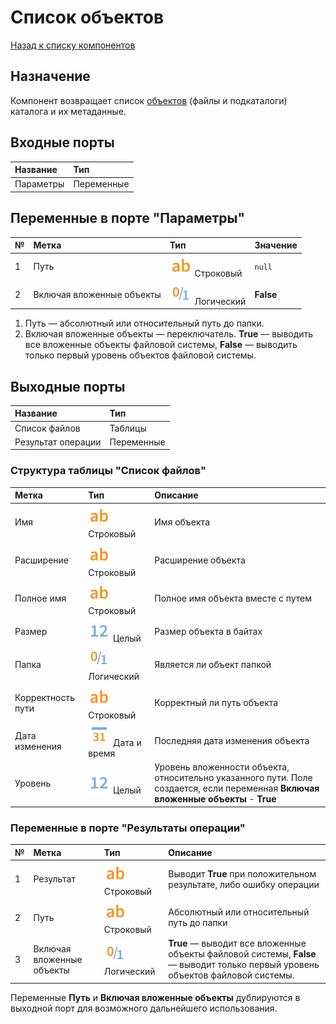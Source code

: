 # Список объектов

[Назад к списку компонентов](../README.md)

## Назначение

Компонент возвращает список [объектов](https://lawbooks.news/informatika_961/obyektyi-faylovoy-sistemyi-fayl-papka-obyekt-54909.html) (файлы и подкаталоги) каталога и их метаданные.

## Входные порты

| Название| Тип|
|:----------|:-----------|
| Параметры | Переменные    |

## Переменные в порте "Параметры"

| № | Метка               | Тип                                    |  Значение |
|:--|:--------------------|:---------------------------------------|:----------|
| 1 | Путь | ![](./img/string_default.svg) Строковый |`null` |
| 2 | Включая вложенные объекты | ![](./img/boolean_default.svg) Логический | **False** |

1. Путь  — абсолютный или относительный путь до папки.
2. Включая вложенные объекты — переключатель. **True** — выводить все вложенные объекты файловой системы, **False** — выводить только первый уровень объектов файловой системы.

## Выходные порты

| Название| Тип|
|:----------|:-----------|
| Список файлов | Таблицы |
| Результат операции | Переменные |

### Структура таблицы "Список файлов"

| Метка               | Тип                                    | Описание  |
|:--------------------|:---------------------------------------|:----------|
| Имя | ![](./img/string_default.svg) Строковый |Имя объекта|
| Расширение | ![](./img/string_default.svg) Строковый |Расширение объекта|
| Полное имя | ![](./img/string_default.svg) Строковый | Полное имя объекта вместе с путем |
| Размер | ![](./img/integer_default.svg) Целый | Размер объекта в байтах |
| Папка | ![](./img/boolean_default.svg) Логический| Является ли объект папкой |
| Корректность пути |  ![](./img/string_default.svg) Строковый | Корректный ли путь объекта |
| Дата изменения | ![](./img/datetime_default.svg) Дата и время | Последняя дата изменения объекта |
| Уровень | ![](./img/integer_default.svg) Целый  | Уровень вложенности объекта, относительно указанного пути. Поле создается, если переменная **Включая вложенные объекты** - **True** |


### Переменные в порте "Результаты операции"

| № | Метка               | Тип                                    | Описание  |
|:--|:--------------------|:---------------------------------------|:----------|
| 1 | Результат | ![](./img/string_default.svg) Строковый | Выводит **True** при положительном результате, либо ошибку операции |
| 2 | Путь | ![](./img/string_default.svg) Строковый |Абсолютный или относительный путь до папки|
| 3 | Включая вложенные объекты | ![](./img/boolean_default.svg) Логический| **True** — выводит все вложенные объекты файловой системы, **False** — выводит только первый уровень объектов файловой системы.|

Переменные **Путь** и **Включая вложенные объекты** дублируются в выходной порт для возможного дальнейшего использования. 